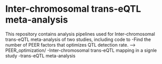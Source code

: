 # Inter-chromosomal trans-eQTL meta-analysis <br />

This repository contains analysis pipelines used for Inter-chromosomal trans-eQTL meta-analysis of two studies, including code to 
  -Find the number of PEER factors that optimizes QTL detection rate. --> PEER_optimization/
  -Inter-chromosomal trans-eQTL mapping in a signle study
  -trans-eQTL meta-analysis 
